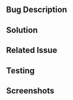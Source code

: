 <!--
Thank you for submitting a bug fix!
-->

## Bug Description
<!-- Describe the bug you're fixing -->

## Solution
<!-- Explain how your changes fix the bug -->

## Related Issue
<!-- Reference the issue: Fixes #issue_number -->

## Testing
<!-- Describe how you've tested this fix -->

## Screenshots
<!-- If applicable, add before/after screenshots -->
